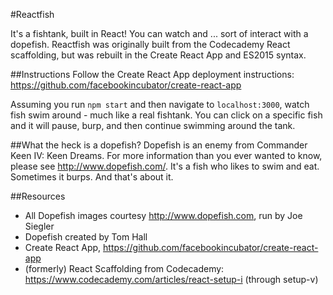 #Reactfish

It's a fishtank, built in React! You can watch and ... sort of interact with a dopefish. Reactfish was originally built from the Codecademy React scaffolding, but was rebuilt in the Create React App and ES2015 syntax.

##Instructions
Follow the Create React App deployment instructions: https://github.com/facebookincubator/create-react-app  

Assuming you run `npm start` and then navigate to `localhost:3000`, watch fish swim around - much like a real fishtank. You can click on a specific fish and it will pause, burp, and then continue swimming around the tank.


##What the heck is a dopefish?
Dopefish is an enemy from Commander Keen IV: Keen Dreams. For more information than you ever wanted to know, please see http://www.dopefish.com/. It's a fish who likes to swim and eat. Sometimes it burps. And that's about it.


##Resources
  - All Dopefish images courtesy http://www.dopefish.com, run by Joe Siegler
  - Dopefish created by Tom Hall
  - Create React App, https://github.com/facebookincubator/create-react-app
  - (formerly) React Scaffolding from Codecademy: https://www.codecademy.com/articles/react-setup-i (through setup-v)  
